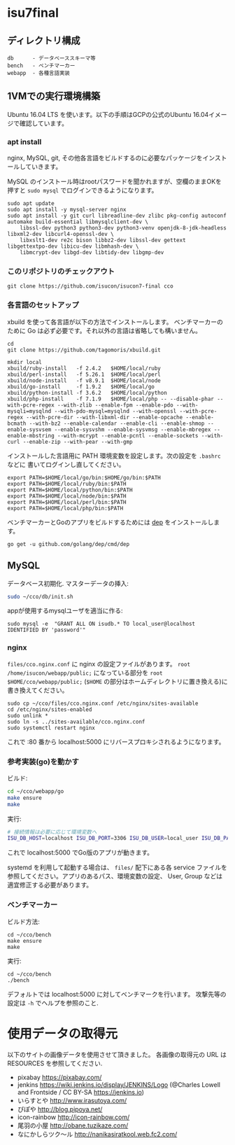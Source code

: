 # isu7final

## ディレクトリ構成

```
db      - データベーススキーマ等
bench   - ベンチマーカー
webapp  - 各種言語実装
```

## 1VMでの実行環境構築

Ubuntu 16.04 LTS を使います。以下の手順はGCPの公式のUbuntu 16.04イメージで確認しています。

### apt install

nginx, MySQL, git, その他各言語をビルドするのに必要なパッケージをインストールしていきます。

MySQL のインストール時はrootパスワードを聞かれますが、空欄のままOKを押すと
`sudo mysql` でログインできるようになります。

```
sudo apt update
sudo apt install -y mysql-server nginx
sudo apt install -y git curl libreadline-dev zlibc pkg-config autoconf automake build-essential libmysqlclient-dev \
	libssl-dev python3 python3-dev python3-venv openjdk-8-jdk-headless libxml2-dev libcurl4-openssl-dev \
    libxslt1-dev re2c bison libbz2-dev libssl-dev gettext libgettextpo-dev libicu-dev libmhash-dev \
	libmcrypt-dev libgd-dev libtidy-dev libgmp-dev
```

### このリポジトリのチェックアウト

```
git clone https://github.com/isucon/isucon7-final cco
```

### 各言語のセットアップ

xbuild を使って各言語が以下の方法でインストールします。
ベンチマーカーのために Go は必ず必要です。それ以外の言語は省略しても構いません。


```
cd
git clone https://github.com/tagomoris/xbuild.git

mkdir local
xbuild/ruby-install   -f 2.4.2   $HOME/local/ruby
xbuild/perl-install   -f 5.26.1  $HOME/local/perl
xbuild/node-install   -f v8.9.1  $HOME/local/node
xbuild/go-install     -f 1.9.2   $HOME/local/go
xbuild/python-install -f 3.6.2   $HOME/local/python
xbuild/php-install    -f 7.1.9   $HOME/local/php -- --disable-phar --with-pcre-regex --with-zlib --enable-fpm --enable-pdo --with-mysqli=mysqlnd --with-pdo-mysql=mysqlnd --with-openssl --with-pcre-regex --with-pcre-dir --with-libxml-dir --enable-opcache --enable-bcmath --with-bz2 --enable-calendar --enable-cli --enable-shmop --enable-sysvsem --enable-sysvshm --enable-sysvmsg --enable-mbregex --enable-mbstring --with-mcrypt --enable-pcntl --enable-sockets --with-curl --enable-zip --with-pear --with-gmp
```

インストールした言語用に PATH 環境変数を設定します。次の設定を `.bashrc` などに
書いてログインし直してください。

```
export PATH=$HOME/local/go/bin:$HOME/go/bin:$PATH
export PATH=$HOME/local/ruby/bin:$PATH
export PATH=$HOME/local/python/bin:$PATH
export PATH=$HOME/local/node/bin:$PATH
export PATH=$HOME/local/perl/bin:$PATH
export PATH=$HOME/local/php/bin:$PATH
```

ベンチマーカーとGoのアプリをビルドするためには [dep](https://github.com/golang/dep)
をインストールします。

```
go get -u github.com/golang/dep/cmd/dep
```


## MySQL

データベース初期化. マスターデータの挿入:

```sh
sudo ~/cco/db/init.sh
```

appが使用するmysqlユーザを適当に作る:

```
sudo mysql -e  "GRANT ALL ON isudb.* TO local_user@localhost IDENTIFIED BY 'password'"
```

### nginx

`files/cco.nginx.conf` に nginx の設定ファイルがあります。
`root /home/isucon/webapp/public;` になっている部分を `root $HOME/cco/webapp/public;`
(`$HOME` の部分はホームディレクトリに置き換える)に書き換えてください。

```
sudo cp ~/cco/files/cco.nginx.conf /etc/nginx/sites-available
cd /etc/nginx/sites-enabled
sudo unlink *
sudo ln -s ../sites-available/cco.nginx.conf
sudo systemctl restart nginx
```

これで :80 番から localhost:5000 にリバースプロキシされるようになります。


### 参考実装(go)を動かす

ビルド:

```sh
cd ~/cco/webapp/go
make ensure
make
```

実行:

```sh
# 接続情報は必要に応じて環境変数へ
ISU_DB_HOST=localhost ISU_DB_PORT=3306 ISU_DB_USER=local_user ISU_DB_PASSWORD=password ./app
```

これで localhost:5000 でGo版のアプリが動きます。

systemd を利用して起動する場合は、 `files/` 配下にある各 service
ファイルを参照してください。アプリのあるパス、環境変数の設定、
User, Group などは適宜修正する必要があります。


### ベンチマーカー

ビルド方法:

```
cd ~/cco/bench
make ensure
make
```

実行:

```
cd ~/cco/bench
./bench
```

デフォルトでは localhost:5000 に対してベンチマークを行います。
攻撃先等の設定は `-h` でヘルプを参照のこと.


# 使用データの取得元

以下のサイトの画像データを使用させて頂きました。
各画像の取得元の URL は RESOURCES を参照してください.

- pixabay https://pixabay.com/
- jenkins https://wiki.jenkins.io/display/JENKINS/Logo (@Charles Lowell and  Frontside / CC BY-SA https://jenkins.io)
- いらすとや http://www.irasutoya.com/
- ぴぽや http://blog.pipoya.net/
- icon-rainbow http://icon-rainbow.com/
- 尾羽の小屋 http://obane.tuzikaze.com/
- なにかしらツク～ル http://nanikasiratkool.web.fc2.com/
